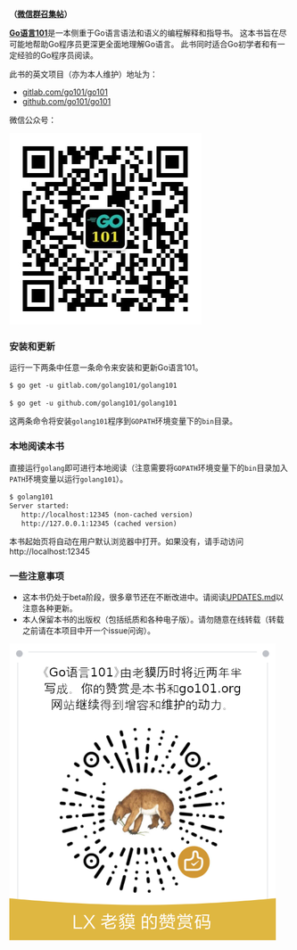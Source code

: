 **（[微信群召集帖](https://github.com/golang101/golang101/issues/11)）**

[<b>Go语言101</b>](http://gfw.go101.org)是一本侧重于Go语言语法和语义的编程解释和指导书。
这本书旨在尽可能地帮助Go程序员更深更全面地理解Go语言。
此书同时适合Go初学者和有一定经验的Go程序员阅读。

此书的英文项目（亦为本人维护）地址为：
* [gitlab.com/go101/go101](https://gitlab.com/go101/go101)
* [github.com/go101/go101](https://github.com/go101/go101)

微信公众号：

![](articles/res/101-group-qrcode-2.jpg?raw=true)

### 安装和更新

运行一下两条中任意一条命令来安装和更新Go语言101。

```
$ go get -u gitlab.com/golang101/golang101

$ go get -u github.com/golang101/golang101
```

这两条命令将安装`golang101`程序到`GOPATH`环境变量下的`bin`目录。

### 本地阅读本书

直接运行`golang`即可进行本地阅读（注意需要将`GOPATH`环境变量下的`bin`目录加入`PATH`环境变量以运行`golang101`）。
```
$ golang101
Server started:
   http://localhost:12345 (non-cached version)
   http://127.0.0.1:12345 (cached version)
```

本书起始页将自动在用户默认浏览器中打开。如果没有，请手动访问http://localhost:12345

### 一些注意事项

* 这本书仍处于beta阶段，很多章节还在不断改进中。请阅读[UPDATES.md](UPDATES.md)以注意各种更新。
* 本人保留本书的出版权（包括纸质和各种电子版）。请勿随意在线转载（转载之前请在本项目中开一个issue问询）。

![](articles/res/101-reward-qrcode-2.png?raw=true)
